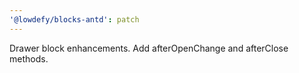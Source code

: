 ```yaml
---
'@lowdefy/blocks-antd': patch
---
```


Drawer block enhancements. Add afterOpenChange and afterClose methods.

